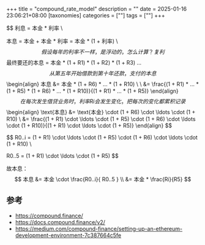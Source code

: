 +++
title = "compound_rate_model"
description = ""
date = 2025-01-16 23:06:21+08:00
[taxonomies]
categories = [""]
tags = [""]
+++

<!-- more -->












$$
利息 = 本金 * 利率 \\

本息 = 本金 + 本金 * 利率 = 本金 * (1 + 利率) \\
$$
假设每年的利率不一样，是浮动的，怎么计算？ 复利
$$
最终要还的本息 = 本金 * (1 + R1) * (1 + R2) * (1 + R3) ...
$$
从第五年开始借款到第十年还款，支付的本息
$$
\begin{align}
本息 &= 本金 * (1 + R6) * ... * (1 + R10) \\
\\
&= \frac{(1 + R1) * ... * (1 + R5) * (1 + R6) * ... * (1 + R10)}{(1 + R1) * ... * (1 + R5)}
\end{align}
$$
在每次发生借贷业务时，利率 Ri 会发生变化，把每次的变化都累积记录
$$
\begin{align}
\text{本息} &= \text{本金} \cdot (1 + R6) \cdot \ldots \cdot (1 + R10) \\
&= \frac{(1 + R1) \cdot \ldots \cdot (1 + R5) \cdot (1 + R6) \cdot \ldots \cdot (1 + R10)}{(1 + R1) \cdot \ldots \cdot (1 + R5)}
\end{align}
$$

$$
R0..i = (1 + R1) \cdot \ldots \cdot (1 + R5) \cdot (1 + R6) \cdot \ldots \cdot (1 + R10) \\

R0..5 = (1 + R1) \cdot \ldots \cdot (1 + R5)
$$

故本息：
$$
本息 &= 本金 \cdot  \frac{R0..i}{ R0..5 } \\
&= 本金 * \frac{Ri}{R5}
$$









## 参考

- https://compound.finance/
- https://docs.compound.finance/v2/
- https://medium.com/compound-finance/setting-up-an-ethereum-development-environment-7c387664c5fe
